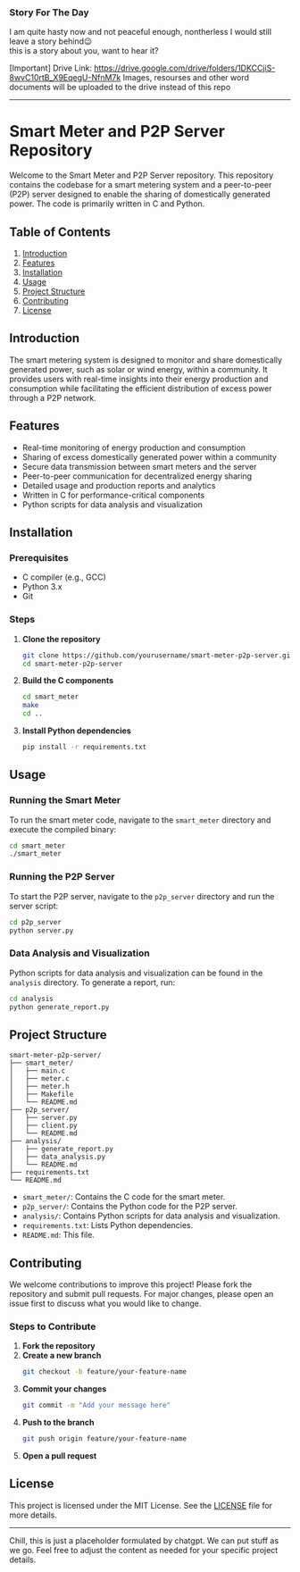 ### Story For The Day
I am quite hasty now and not peaceful enough, nontherless I would still leave a story behind😉<br>
this is a story about you, want to hear it?


[Important]
Drive Link: https://drive.google.com/drive/folders/1DKCCjiS-8wvC10rtB_X9EqegU-NfnM7k
Images, resourses and other word documents will be uploaded to the drive instead of this repo<br>



---

# Smart Meter and P2P Server Repository

Welcome to the Smart Meter and P2P Server repository. This repository contains the codebase for a smart metering system and a peer-to-peer (P2P) server designed to enable the sharing of domestically generated power. The code is primarily written in C and Python.

## Table of Contents

1. [Introduction](#introduction)
2. [Features](#features)
3. [Installation](#installation)
4. [Usage](#usage)
5. [Project Structure](#project-structure)
6. [Contributing](#contributing)
7. [License](#license)

## Introduction

The smart metering system is designed to monitor and share domestically generated power, such as solar or wind energy, within a community. It provides users with real-time insights into their energy production and consumption while facilitating the efficient distribution of excess power through a P2P network.

## Features

- Real-time monitoring of energy production and consumption
- Sharing of excess domestically generated power within a community
- Secure data transmission between smart meters and the server
- Peer-to-peer communication for decentralized energy sharing
- Detailed usage and production reports and analytics
- Written in C for performance-critical components
- Python scripts for data analysis and visualization

## Installation

### Prerequisites

- C compiler (e.g., GCC)
- Python 3.x
- Git

### Steps

1. **Clone the repository**
   ```sh
   git clone https://github.com/yourusername/smart-meter-p2p-server.git
   cd smart-meter-p2p-server
   ```

2. **Build the C components**
   ```sh
   cd smart_meter
   make
   cd ..
   ```

3. **Install Python dependencies**
   ```sh
   pip install -r requirements.txt
   ```

## Usage

### Running the Smart Meter

To run the smart meter code, navigate to the `smart_meter` directory and execute the compiled binary:

```sh
cd smart_meter
./smart_meter
```

### Running the P2P Server

To start the P2P server, navigate to the `p2p_server` directory and run the server script:

```sh
cd p2p_server
python server.py
```

### Data Analysis and Visualization

Python scripts for data analysis and visualization can be found in the `analysis` directory. To generate a report, run:

```sh
cd analysis
python generate_report.py
```

## Project Structure

```plaintext
smart-meter-p2p-server/
├── smart_meter/
│   ├── main.c
│   ├── meter.c
│   ├── meter.h
│   ├── Makefile
│   └── README.md
├── p2p_server/
│   ├── server.py
│   ├── client.py
│   └── README.md
├── analysis/
│   ├── generate_report.py
│   ├── data_analysis.py
│   └── README.md
├── requirements.txt
└── README.md
```

- `smart_meter/`: Contains the C code for the smart meter.
- `p2p_server/`: Contains the Python code for the P2P server.
- `analysis/`: Contains Python scripts for data analysis and visualization.
- `requirements.txt`: Lists Python dependencies.
- `README.md`: This file.

## Contributing

We welcome contributions to improve this project! Please fork the repository and submit pull requests. For major changes, please open an issue first to discuss what you would like to change.

### Steps to Contribute

1. **Fork the repository**
2. **Create a new branch**
   ```sh
   git checkout -b feature/your-feature-name
   ```
3. **Commit your changes**
   ```sh
   git commit -m "Add your message here"
   ```
4. **Push to the branch**
   ```sh
   git push origin feature/your-feature-name
   ```
5. **Open a pull request**

## License

This project is licensed under the MIT License. See the [LICENSE](LICENSE) file for more details.

---
Chill, this is just a placeholder formulated by chatgpt. We can put stuff as we go.
Feel free to adjust the content as needed for your specific project details.
